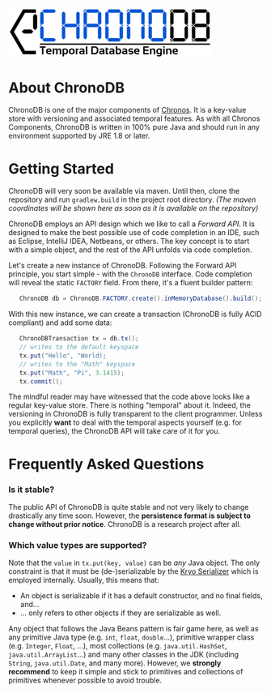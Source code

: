 <img src="https://github.com/MartinHaeusler/chronos/blob/master/readmeResources/chronoDBLogo.png" width="400">

About ChronoDB
==============

ChronoDB is one of the major components of [Chronos](https://github.com/MartinHaeusler/chronos). It is a key-value store with versioning and associated temporal features. As with all Chronos Components, ChronoDB is written in 100% pure Java and should run in any environment supported by JRE 1.8 or later.

Getting Started
===============

ChronoDB will very soon be available via maven. Until then, clone the repository and run `gradlew.build` in the project root directory.
*(The maven coordinates will be shown here as soon as it is available on the repository)*

ChronoDB employs an API design which we like to call a *Forward API*. It is designed to make the best possible use of code completion in an IDE, such as Eclipse, IntelliJ IDEA, Netbeans, or others. The key concept is to start with a simple object, and the rest of the API unfolds via code completion.

Let's create a new instance of ChronoDB. Following the Forward API principle, you start simple - with the `ChronoDB` interface. Code completion will reveal the static `FACTORY` field. From there, it's a fluent builder pattern:
   
```java
   ChronoDB db = ChronoDB.FACTORY.create().inMemoryDatabase().build();
```
    
With this new instance, we can create a transaction (ChronoDB is fully ACID compliant) and add some data:

```java
   ChronoDBTransaction tx = db.tx();
   // writes to the default keyspace
   tx.put("Hello", "World);      
   // writes to the "Math" keyspace
   tx.put("Math", "Pi", 3.1415);  
   tx.commit();
```



The mindful reader may have witnessed that the code above looks like a regular key-value store. There is nothing "temporal" about it. Indeed, the versioning in ChronoDB is fully transparent to the client programmer. Unless you explicitly **want** to deal with the temporal aspects yourself (e.g. for temporal queries), the ChronoDB API will take care of it for you.




Frequently Asked Questions
==========================

### Is it stable?
The public API of ChronoDB is quite stable and not very likely to change drastically any time soon. However, the **persistence format is subject to change without prior notice**. ChronoDB is a research project after all.

### Which value types are supported?
Note that the `value` in `tx.put(key, value)` can be *any* Java object. The only constraint is that it must be (de-)serializable by the [Kryo Serializer](https://github.com/EsotericSoftware/kryo) which is employed internally. Usually, this means that:
 - An object is serializable if it has a default constructor, and no final fields, and...
 - ... only refers to other objects if they are serializable as well.

Any object that follows the Java Beans pattern is fair game here, as well as any primitive Java type (e.g. `int`, `float`, `double`...), primitive wrapper class (e.g. `Integer`, `Float`, ...), most collections (e.g. `java.util.HashSet`, `java.util.ArrayList`...) and many other classes in the JDK (including `String`, `java.util.Date`, and many more). However, we **strongly recommend** to keep it simple and stick to primitives and collections of primitives whenever possible to avoid trouble.

